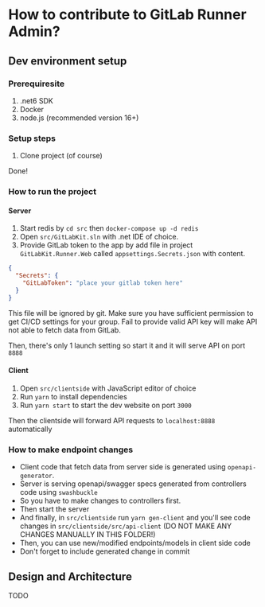 # How to contribute to GitLab Runner Admin?

## Dev environment setup
### Prerequiresite
1. .net6 SDK
1. Docker
1. node.js (recommended version 16+)

### Setup steps
1. Clone project (of course)

Done!

### How to run the project
#### Server
1. Start redis by `cd src` then `docker-compose up -d redis`
1. Open `src/GitLabKit.sln` with .net IDE of choice.
1. Provide GitLab token to the app by add file in project `GitLabKit.Runner.Web` called `appsettings.Secrets.json` with content.
```json
{
  "Secrets": {
    "GitLabToken": "place your gitlab token here"
  }
}
```
This file will be ignored by git. 
Make sure you have sufficient permission to get CI/CD settings for your group.
Fail to provide valid API key will make API not able to fetch data from GitLab.

Then, there's only 1 launch setting so start it and it will serve API on port `8888`

#### Client
1. Open `src/clientside` with JavaScript editor of choice
1. Run `yarn` to install dependencies
1. Run `yarn start` to start the dev website on port `3000`

Then the clientside will forward API requests to `localhost:8888` automatically

### How to make endpoint changes
- Client code that fetch data from server side is generated using `openapi-generator`.
- Server is serving openapi/swagger specs generated from controllers code using  `swashbuckle`
- So you have to make changes to controllers first.
- Then start the server
- And finally, in `src/clientside` run `yarn gen-client` and you'll see code changes in `src/clientside/src/api-client` (DO NOT MAKE ANY CHANGES MANUALLY IN THIS FOLDER!)
- Then, you can use new/modified endpoints/models in client side code
- Don't forget to include generated change in commit

## Design and Architecture
TODO